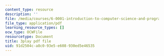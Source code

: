 ```yaml
---
content_type: resource
description: ''
file: /media/courses/6-0001-introduction-to-computer-science-and-programming-in-python-fall-2016/91d2504ca8c093e5e608930ed5e46535_0Whyfs88TYE.pdf
file_type: application/pdf
learning_resource_types: []
ocw_type: OCWFile
resourcetype: Document
title: 3play pdf file
uid: 91d2504c-a8c0-93e5-e608-930ed5e46535
---
```

